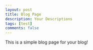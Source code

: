 ```yaml
---
layout: post
title: Blog Page
description: Your Descriptions
tags: [test]
comments: false
---
```


This is a simple blog page for your blog! 
 